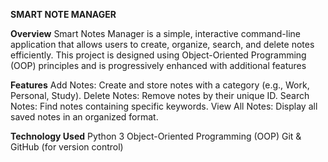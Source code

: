 **SMART NOTE MANAGER**

**Overview**
Smart Notes Manager is a simple, interactive command-line application that allows users to create, organize, search, and delete notes efficiently. This project is designed using Object-Oriented Programming (OOP) principles and is progressively enhanced with additional features

**Features**
Add Notes: Create and store notes with a category (e.g., Work, Personal, Study).
Delete Notes: Remove notes by their unique ID.
Search Notes: Find notes containing specific keywords.
View All Notes: Display all saved notes in an organized format.

**Technology Used**
Python 3
Object-Oriented Programming (OOP)
Git & GitHub (for version control)
